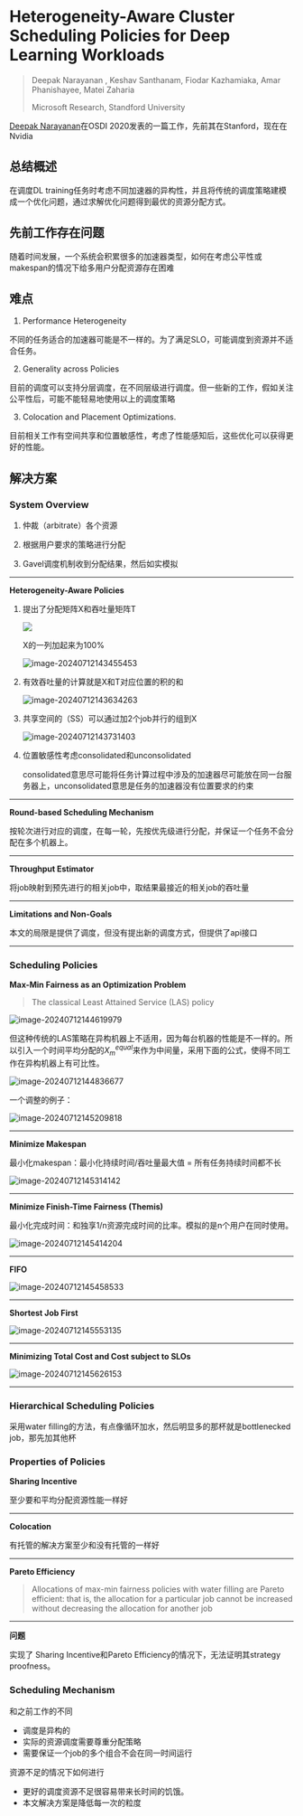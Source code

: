 # Heterogeneity-Aware Cluster Scheduling Policies for Deep Learning Workloads

> Deepak Narayanan , Keshav Santhanam, Fiodar Kazhamiaka, Amar Phanishayee, Matei Zaharia
>
> Microsoft Research, Standford University

[Deepak Narayanan](https://deepakn94.github.io/#about)在OSDI 2020发表的一篇工作，先前其在Stanford，现在在Nvidia

## 总结概述

在调度DL training任务时考虑不同加速器的异构性，并且将传统的调度策略建模成一个优化问题，通过求解优化问题得到最优的资源分配方式。

## 先前工作存在问题

随着时间发展，一个系统会积累很多的加速器类型，如何在考虑公平性或makespan的情况下给多用户分配资源存在困难

## 难点

1. Performance Heterogeneity

​		不同的任务适合的加速器可能是不一样的。为了满足SLO，可能调度到资源并不适合任务。

2. Generality across Policies

​		目前的调度可以支持分层调度，在不同层级进行调度。但一些新的工作，假如关注公平性后，可能不能轻易地使用以上的调度策略

3. Colocation and Placement Optimizations.

​		目前相关工作有空间共享和位置敏感性，考虑了性能感知后，这些优化可以获得更好的性能。

## 解决方案

### System Overview

1. 仲裁（arbitrate）各个资源

2. 根据用户要求的策略进行分配

3. Gavel调度机制收到分配结果，然后如实模拟

---

**Heterogeneity-Aware Policies**

1. 提出了分配矩阵X和吞吐量矩阵T

   ![](\images\gavel\1.png)

   X的一列加起来为100%

   ![image-20240712143455453](\images\gavel\2.png)

2. 有效吞吐量的计算就是X和T对应位置的积的和

   ![image-20240712143634263](\images\gavel\3.png)

3. 共享空间的（SS）可以通过加2个job并行的组到X

   ![image-20240712143731403](\images\gavel\4.png)

4. 位置敏感性考虑consolidated和unconsolidated

   consolidated意思尽可能将任务计算过程中涉及的加速器尽可能放在同一台服务器上，unconsolidated意思是任务的加速器没有位置要求的约束

---

**Round-based Scheduling Mechanism**

按轮次进行对应的调度，在每一轮，先按优先级进行分配，并保证一个任务不会分配在多个机器上。

---

**Throughput Estimator**

将job映射到预先进行的相关job中，取结果最接近的相关job的吞吐量

---

**Limitations and Non-Goals**

本文的局限是提供了调度，但没有提出新的调度方式，但提供了api接口

---

### Scheduling Policies

**Max-Min Fairness as an Optimization Problem**

> The classical Least Attained Service (LAS) policy

![image-20240712144619979](\images\gavel\5.png)

但这种传统的LAS策略在异构机器上不适用，因为每台机器的性能是不一样的。所以引入一个时间平均分配的$X^{equal}_{m}$来作为中间量，采用下面的公式，使得不同工作在异构机器上有可比性。

![image-20240712144836677](\images\gavel\6.png)

一个调整的例子：

![image-20240712145209818](\images\gavel\7.png)

---

**Minimize Makespan**

最小化makespan：最小化持续时间/吞吐量最大值 = 所有任务持续时间都不长

![image-20240712145314142](\images\gavel\8.png)

---

**Minimize Finish-Time Fairness (Themis)**

最小化完成时间：和独享1/n资源完成时间的比率。模拟的是n个用户在同时使用。

![image-20240712145414204](\images\gavel\9.png)

---

**FIFO**

![image-20240712145458533](\images\gavel\10.png)

---

**Shortest Job First**

![image-20240712145553135](\images\gavel\11.png)

---

**Minimizing Total Cost and Cost subject to SLOs**

![image-20240712145626153](\images\gavel\12.png)

---

### Hierarchical Scheduling Policies

采用water filling的方法，有点像循环加水，然后明显多的那杯就是bottlenecked job，那先加其他杯

### Properties of Policies

**Sharing Incentive**

至少要和平均分配资源性能一样好

---

**Colocation**

有托管的解决方案至少和没有托管的一样好

---

**Pareto Efficiency**

> Allocations of max-min fairness policies with water filling are Pareto efficient: that is, the allocation for a particular job cannot be increased without decreasing the allocation for another job

---

**问题**

实现了 Sharing Incentive和Pareto Efficiency的情况下，无法证明其strategy proofness。

### Scheduling Mechanism

和之前工作的不同

* 调度是异构的
* 实际的资源调度需要尊重分配策略
* 需要保证一个job的多个组合不会在同一时间运行

资源不足的情况下如何进行

* 更好的调度资源不足很容易带来长时间的饥饿。
* 本文解决方案是降低每一次的粒度